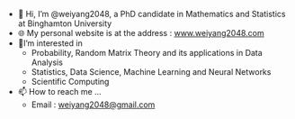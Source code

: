 - 👋 Hi, I’m @weiyang2048, a PhD candidate in Mathematics and Statistics at Binghamton University
- 🌐 My personal website is at the address : www.weiyang2048.com
- 📖I’m interested in
  - Probability, Random Matrix Theory and its applications in Data Analysis
  - Statistics, Data Science, Machine Learning and Neural Networks
  - Scientific Computing
- 📫 How to reach me ...
  - Email : weiyang2048@gmail.com 

<!---
weiyang607/weiyang607 is a ✨ special ✨ repository because its `README.md` (this file) appears on your GitHub profile.
You can click the Preview link to take a look at your changes.
--->

